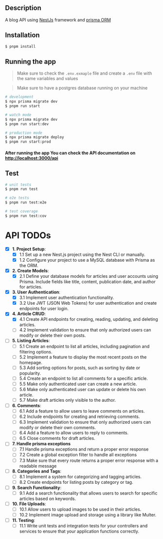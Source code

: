 ## Description

A blog API using [NestJs](https://github.com/nestjs/nest) framework and [prisma ORM](https://github.com/prisma/prisma)  

## Installation

```bash
$ pnpm install
```

## Running the app

> Make sure to check the `.env.exmaple` file and create a `.env` file with the same variables and values

> Make sure to have a postgres database running on your machine

```bash
# development
$ npx prisma migrate dev
$ pnpm run start

# watch mode
$ npx prisma migrate dev
$ pnpm run start:dev

# production mode
$ npx prisma migrate deploy
$ pnpm run start:prod
```

#### After running the app You can check the API documentation on [http://localhost:3000/api](http://localhost:3000/api)

## Test

```bash
# unit tests
$ pnpm run test

# e2e tests
$ pnpm run test:e2e

# test coverage
$ pnpm run test:cov
```

# API TODOs

* [x] **1. Project Setup**:
   * [x] 1.1 Set up a new Nest.js project using the Nest CLI or manually.
   * [x] 1.2 Configure your project to use a MySQL database with Prisma as the ORM.

* [x] **2. Create Models**:
   * [x] 2.1 Define your database models for articles and user accounts using Prisma. Include fields like title, content, publication date, and author for articles.

* [x] **3. User Authentication**:
   * [x] 3.1 Implement user authentication functionality.
   * [x] 3.2 Use JWT (JSON Web Tokens) for user authentication and create endpoints for user login.

* [x] **4. Article CRUD**:
   * [x] 4.1 Create API endpoints for creating, reading, updating, and deleting articles.
   * [ ] 4.2 Implement validation to ensure that only authorized users can modify or delete their own posts.

* [ ] **5. Listing Articles**:
   * [ ] 5.1 Create an endpoint to list all articles, including pagination and filtering options.
   * [ ] 5.2 Implement a feature to display the most recent posts on the homepage.
   * [ ] 5.3 Add sorting options for posts, such as sorting by date or popularity.
   * [ ] 5.4 Create an endpoint to list all comments for a specific article.
   * [ ] 5.5 Make only authenticated user can create a new article.
   * [ ] 5.6 Make only authenticated user can update or delete his own article.
   * [ ] 5.7 Make draft articles only visible to the author.

* [ ] **6. Comments**:
   * [ ] 6.1 Add a feature to allow users to leave comments on articles.
   * [ ] 6.2 Include endpoints for creating and retrieving comments.
   * [ ] 6.3 Implement validation to ensure that only authorized users can modify or delete their own comments.
   * [ ] 6.4 Add a feature to allow users to reply to comments.
   * [ ] 6.5 Close comments for draft articles.

* [ ] **7. Handle prisma exceptions**
  * [ ] 7.1 Handle prisma exceptions and return a proper error response
  * [ ] 7.2 Create a global exception filter to handle all exceptions
  * [ ] 7.3 Make sure that every route returns a proper error response with a readable message
  
* [ ] **8. Categories and Tags**:
   * [ ] 8.1 Implement a system for categorizing and tagging articles.
   * [ ] 8.2 Create endpoints for listing posts by category or tag.

* [ ] **9. Search Functionality**:
   * [ ] 9.1 Add a search functionality that allows users to search for specific articles based on keywords.

* [ ] **10. File Uploads**:
    * [ ] 10.1 Allow users to upload images to be used in their articles.
    * [ ] 10.2 Implement image upload and storage using a library like Multer.

* [ ] **11. Testing**:
    * [ ] 11.1 Write unit tests and integration tests for your controllers and services to ensure that your application functions correctly.